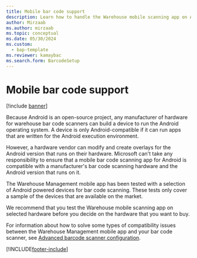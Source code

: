 ```yaml
---
title: Mobile bar code support
description: Learn how to handle the Warehouse mobile scanning app on Android-compatible devices with additional resources for how to solve compatibility issues.
author: Mirzaab
ms.author: mirzaab
ms.topic: conceptual
ms.date: 05/30/2024
ms.custom: 
  - bap-template
ms.reviewer: kamaybac
ms.search.form: BarcodeSetup  
---
```


# Mobile bar code support

[!include [banner](../includes/banner.md)]

Because Android is an open-source project, any manufacturer of hardware for warehouse bar code scanners can build a device to run the Android operating system. A device is only Android-compatible if it can run apps that are written for the Android execution environment.

However, a hardware vendor can modify and create overlays for the Android version that runs on their hardware. Microsoft can't take any responsibility to ensure that a mobile bar code scanning app for Android is compatible with a manufacturer's bar code scanning hardware and the Android version that runs on it.

The Warehouse Management mobile app has been tested with a selection of Android powered devices for bar code scanning. These tests only cover a sample of the devices that are available on the market.

We recommend that you test the Warehouse mobile scanning app on selected hardware before you decide on the hardware that you want to buy.

For information about how to solve some types of compatibility issues between the Warehouse Management mobile app and your bar code scanner, see [Advanced barcode scanner configuration](warehouse-app-adv-scanner-config.md).

[!INCLUDE[footer-include](../../includes/footer-banner.md)]